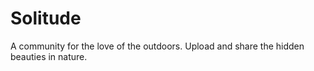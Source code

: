 # Solitude
A community for the love of the outdoors. Upload and share the hidden beauties in nature.
